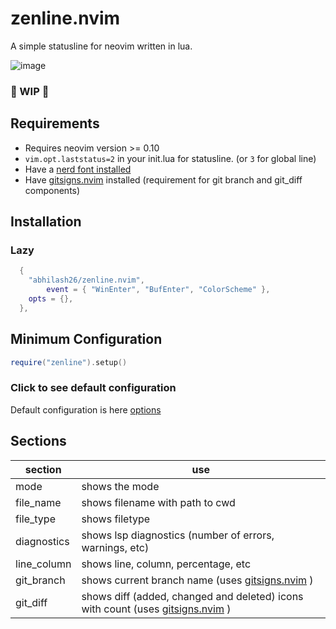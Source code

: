 # zenline.nvim
A simple statusline for neovim written in lua.

![image](https://github.com/abhilash26/zenline.nvim/assets/28080925/f698d710-17c2-494c-8a0a-d91e3fb41550)


### 🚧 WIP 🚧

## Requirements
* Requires neovim version >= 0.10
* `vim.opt.laststatus=2` in your init.lua for statusline. (or `3` for global line)
* Have a [nerd font installed](https://www.nerdfonts.com/font-downloads)
* Have [gitsigns.nvim](https://github.com/lewis6991/gitsigns.nvim) installed (requirement for git branch and git_diff components)

## Installation

### Lazy
```lua
  {
    "abhilash26/zenline.nvim",
		event = { "WinEnter", "BufEnter", "ColorScheme" },
    opts = {},
  },
```
## Minimum Configuration
```lua
require("zenline").setup()
```
### Click to see default configuration
 Default configuration is here [options](https://github.com/abhilash26/zenline.nvim/blob/main/lua/zenline/config.lua)


## Sections

 | section | use |
 |---------|-----|
 | mode         | shows the mode |
 | file_name     | shows filename with path to cwd |
 | file_type     | shows filetype |
 | diagnostics  | shows lsp diagnostics (number of errors, warnings, etc) |
 | line_column   | shows line, column, percentage, etc |
 | git_branch   | shows current branch name (uses [gitsigns.nvim](https://github.com/lewis6991/gitsigns.nvim) ) |
 | git_diff   | shows diff (added, changed and deleted) icons with count (uses [gitsigns.nvim](https://github.com/lewis6991/gitsigns.nvim) ) |
